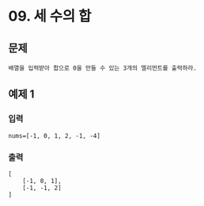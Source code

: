 # 09. 세 수의 합
## 문제
```
배열을 입력받아 합으로 0을 만들 수 있는 3개의 엘리먼트를 출력하라.
```

## 예제 1
### 입력
```
nums=[-1, 0, 1, 2, -1, -4]
```
### 출력
```
[
    [-1, 0, 1],
    [-1, -1, 2]
]
```